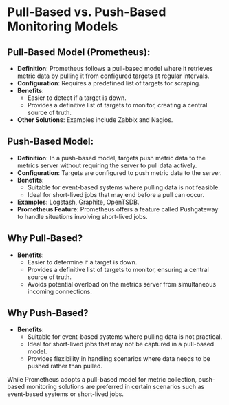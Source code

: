 # Pull-Based vs. Push-Based Monitoring Models

## Pull-Based Model (Prometheus):
- **Definition**: Prometheus follows a pull-based model where it retrieves metric data by pulling it from configured targets at regular intervals.
- **Configuration**: Requires a predefined list of targets for scraping.
- **Benefits**:
  - Easier to detect if a target is down.
  - Provides a definitive list of targets to monitor, creating a central source of truth.
- **Other Solutions**: Examples include Zabbix and Nagios.

## Push-Based Model:
- **Definition**: In a push-based model, targets push metric data to the metrics server without requiring the server to pull data actively.
- **Configuration**: Targets are configured to push metric data to the server.
- **Benefits**:
  - Suitable for event-based systems where pulling data is not feasible.
  - Ideal for short-lived jobs that may end before a pull can occur.
- **Examples**: Logstash, Graphite, OpenTSDB.
- **Prometheus Feature**: Prometheus offers a feature called Pushgateway to handle situations involving short-lived jobs.

## Why Pull-Based?
- **Benefits**:
  - Easier to determine if a target is down.
  - Provides a definitive list of targets to monitor, ensuring a central source of truth.
  - Avoids potential overload on the metrics server from simultaneous incoming connections.

## Why Push-Based?
- **Benefits**:
  - Suitable for event-based systems where pulling data is not practical.
  - Ideal for short-lived jobs that may not be captured in a pull-based model.
  - Provides flexibility in handling scenarios where data needs to be pushed rather than pulled.

While Prometheus adopts a pull-based model for metric collection, push-based monitoring solutions are preferred in certain scenarios such as event-based systems or short-lived jobs.
